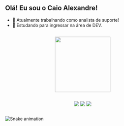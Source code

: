 ## Olá! Eu sou o Caio Alexandre!

- 🔭 Atualmente trabalhando como analista de suporte!
- 🌱 Estudando para ingressar na área de DEV.

##

<div align="center">
  <a href="https://github.com/caiojereissati">
  <img height="180em" src="https://github-readme-stats.vercel.app/api?username=caiojereissati&show_icons=true&theme=dark&include_all_commits=true&count_private=true"/>
</div>
 
 ##
 
 <div align="center">
  <a href="https://www.instagram.com/caiooale/" target="_blank"><img src="https://img.shields.io/badge/-Instagram-%23E4405F?style=for-the-badge&logo=instagram&logoColor=white" target="_blank"></a>
  <a href = "mailto:caiojereissati.dev@gmail.com"><img src="https://img.shields.io/badge/-Gmail-%23333?style=for-the-badge&logo=gmail&logoColor=white" target="_blank"></a>
  <a href="https://www.linkedin.com/in/caio-alexandre-g-jereissati-6235338b" target="_blank"><img src="https://img.shields.io/badge/-LinkedIn-%230077B5?style=for-the-badge&logo=linkedin&logoColor=white" target="_blank"></a>   
 </div>
  
 ##
 ![Snake animation](https://github.com/caiojereissati/caiojereissati/blob/output/github-contribution-grid-snake.svg)
